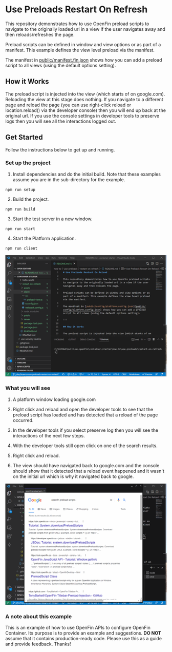 # Use Preloads Restart On Refresh

This repository demonstrates how to use OpenFin preload scripts to navigate to the originally loaded url in a view if the user navigates away and then reloads/refreshes the page.

Preload scripts can be defined in window and view options or as part of a manifest. This example defines the view level preload via the manifest.

The manifest in [public/manifest.fin.json](public/manifest.fin.json) shows how you can add a preload script to all views (using the default options setting).

## How it Works

The preload script is injected into the view (which starts of on google.com). Reloading the view at this stage does nothing. If you navigate to a different page and reload the page (you can use right-click reload or location.reload() via the developer console) then you will end up back at the original url. If you use the console settings in developer tools to preserve logs then you will see all the interactions logged out.

## Get Started

Follow the instructions below to get up and running.

### Set up the project

1. Install dependencies and do the initial build. Note that these examples assume you are in the sub-directory for the example.

```shell
npm run setup
```

2. Build the project.

```shell
npm run build
```

3. Start the test server in a new window.

```shell
npm run start
```

4. Start the Platform application.

```shell
npm run client
```

![installing, building and launching](./assets/container-starter-how-to-use-preload-restart-on-reload-install.gif)

### What you will see

1. A platform window loading google.com

2. Right click and reload and open the developer tools to see that the preload script has loaded and has detected that a reload of the page occurred.

3. In the developer tools if you select preserve log then you will see the interactions of the next few steps.

4. With the developer tools still open click on one of the search results.

5. Right click and reload.

6. The view should have navigated back to google.com and the console should show that it detected that a reload event happened and it wasn't on the initial url which is why it navigated back to google.

![running the example](./assets/container-starter-how-to-use-preload-restart-on-reload-run.gif)

### A note about this example

This is an example of how to use OpenFin APIs to configure OpenFin Container. Its purpose is to provide an example and suggestions. **DO NOT** assume that it contains production-ready code. Please use this as a guide and provide feedback. Thanks!
